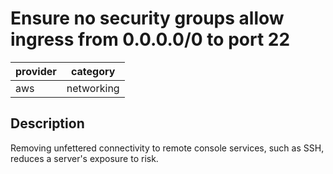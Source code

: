 # Ensure no security groups allow ingress from 0.0.0.0/0 to port 22

provider | category
--- | ---
aws | networking

## Description
Removing unfettered connectivity to remote console services, such as SSH, reduces a server's exposure to risk.
